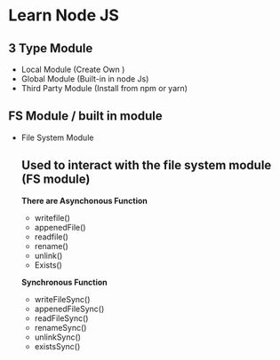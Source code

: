 # Learn Node JS

## 3 Type Module 
   - Local Module (Create Own )
   - Global Module (Built-in in node Js)
   - Third Party Module (Install from npm or yarn)



## FS Module / built in module
- File System Module
   ## Used to interact with the file system module (FS module)
     **There are Asynchonous Function**
     - writefile()
     - appenedFile()
     - readfile()
     - rename()
     - unlink()
     - Exists()

     **Synchronous Function**
     - writeFileSync()
     - appenedFileSync()
     - readFileSync()
     - renameSync()
     - unlinkSync()
     - existsSync()



